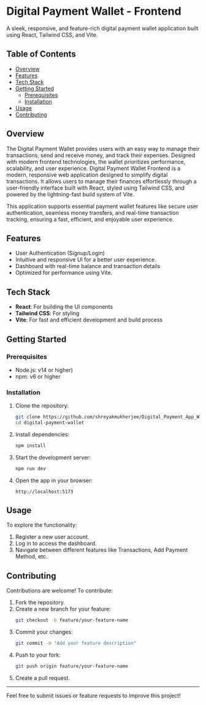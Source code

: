 # Digital Payment Wallet - Frontend

A sleek, responsive, and feature-rich digital payment wallet application built using React, Tailwind CSS, and Vite.

## Table of Contents
- [Overview](#overview)
- [Features](#features)
- [Tech Stack](#tech-stack)
- [Getting Started](#getting-started)
  - [Prerequisites](#prerequisites)
  - [Installation](#installation)
- [Usage](#usage)
- [Contributing](#contributing)

## Overview
The Digital Payment Wallet provides users with an easy way to manage their transactions, send and receive money, and track their expenses. Designed with modern frontend technologies, the wallet prioritizes performance, scalability, and user experience.
Digital Payment Wallet Frontend is a modern, responsive web application designed to simplify digital transactions. It allows users to manage their finances effortlessly through a user-friendly interface built with React, styled using Tailwind CSS, and powered by the lightning-fast build system of Vite.

This application supports essential payment wallet features like secure user authentication, seamless money transfers, and real-time transaction tracking, ensuring a fast, efficient, and enjoyable user experience.

## Features
- User Authentication (Signup/Login)
- Intuitive and responsive UI for a better user experience.
- Dashboard with real-time balance and transaction details
- Optimized for performance using Vite.

## Tech Stack
- **React**: For building the UI components
- **Tailwind CSS**: For styling
- **Vite**: For fast and efficient development and build process

## Getting Started

### Prerequisites
- Node.js: v14 or higher)
- npm: v6 or higher

### Installation

1. Clone the repository:
   ```bash
   git clone https://github.com/shreyakmukherjee/Digital_Payment_App_Wallet_Frontend.git
   cd digital-payment-wallet
   ```

2. Install dependencies:
   ```bash
   npm install
   ```

3. Start the development server:
   ```bash
   npm run dev
   ```

4. Open the app in your browser:
   ```
   http://localhost:5173
   ```

## Usage
To explore the functionality:
1. Register a new user account.
2. Log in to access the dashboard.
3. Navigate between different features like Transactions, Add Payment Method, etc.

## Contributing
Contributions are welcome! To contribute:
1. Fork the repository.
2. Create a new branch for your feature:
   ```bash
   git checkout -b feature/your-feature-name
   ```
3. Commit your changes:
   ```bash
   git commit -m "Add your feature description"
   ```
4. Push to your fork:
   ```bash
   git push origin feature/your-feature-name
   ```
5. Create a pull request.

---

Feel free to submit issues or feature requests to improve this project!
